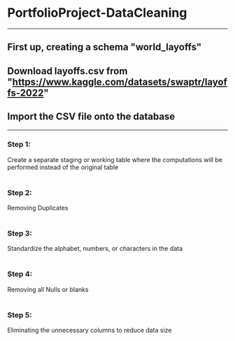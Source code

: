 # PortfolioProject-DataCleaning

---

## First up, creating a schema "world_layoffs"
## Download layoffs.csv from "https://www.kaggle.com/datasets/swaptr/layoffs-2022"
## Import the CSV file onto the database

---

### Step 1:
Create a separate staging or working table where the computations will be performed instead of the original table
<br /><br />

### Step 2:
Removing Duplicates
<br /><br />

### Step 3:
Standardize the alphabet, numbers, or characters in the data
<br /><br />

### Step 4:
Removing all Nulls or blanks
<br /><br />

### Step 5:
Eliminating the unnecessary columns to reduce data size
<br /><br />

